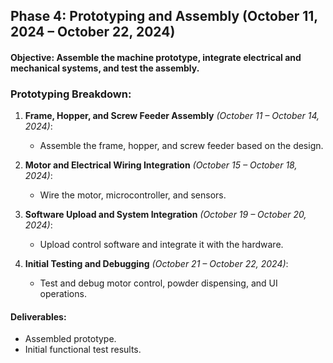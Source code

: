 ## **Phase 4: Prototyping and Assembly (October 11, 2024 – October 22, 2024)**
#### **Objective**: Assemble the machine prototype, integrate electrical and mechanical systems, and test the assembly.

### **Prototyping Breakdown**:

1. **Frame, Hopper, and Screw Feeder Assembly** *(October 11 – October 14, 2024)*:
   - Assemble the frame, hopper, and screw feeder based on the design.

2. **Motor and Electrical Wiring Integration** *(October 15 – October 18, 2024)*:
   - Wire the motor, microcontroller, and sensors.

3. **Software Upload and System Integration** *(October 19 – October 20, 2024)*:
   - Upload control software and integrate it with the hardware.

4. **Initial Testing and Debugging** *(October 21 – October 22, 2024)*:
   - Test and debug motor control, powder dispensing, and UI operations.

#### **Deliverables**:
- Assembled prototype.
- Initial functional test results.
